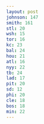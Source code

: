 ```yaml
---
layout: post
johnson: 147
smith: 161
stl: 20
wsh: 15
tor: 16
kc: 23
bal: 24
hou: 21
atl: 16
nyy: 22
tb: 24
lad: 17
pit: 20
sd: 12
phi: 20
cle: 18
bos: 18
min: 22
---
```

